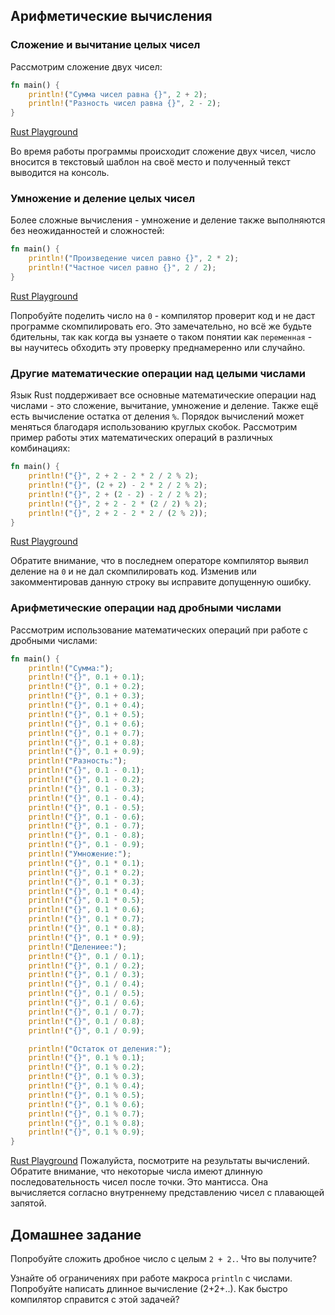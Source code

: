 ## Арифметические вычисления

### Сложение и вычитание целых чисел

Рассмотрим сложение двух чисел:

```rust
fn main() {
    println!("Сумма чисел равна {}", 2 + 2);
    println!("Разность чисел равна {}", 2 - 2);
}

```
[Rust Playground](https://play.rust-lang.org/?gist=3f1bbf00d7f7f6ee1627d3f0da6c25e0&version=stable&mode=debug&edition=2015)

Во время работы программы происходит сложение двух чисел, число вносится в текстовый шаблон на своё место и полученный текст 
выводится на консоль.

### Умножение и деление целых чисел

Более сложные вычисления - умножение и деление также выполняются без неожиданностей и сложностей:
```rust
fn main() {
    println!("Произведение чисел равно {}", 2 * 2);
    println!("Частное чисел равно {}", 2 / 2);
}
```
[Rust Playground](https://play.rust-lang.org/?gist=da3950e28d526415868fd78ad63b53fb&version=stable&mode=debug&edition=2015)

Попробуйте поделить число на `0` - компилятор проверит код и не даст программе скомпилировать его. Это замечательно, но всё же будьте бдительны, 
так как когда вы узнаете о таком понятии как `переменная` - вы научитесь обходить эту проверку преднамеренно или случайно.

### Другие математические операции над целыми числами

Язык Rust поддерживает все основные математические операции над числами - это сложение, вычитание, умножение и деление. Также ещё есть 
вычисление остатка от деления `%`. Порядок вычислений может меняться благодаря использованию круглых скобок.
Рассмотрим пример работы этих математических операций в различных комбинациях:

```rust
fn main() {
    println!("{}", 2 + 2 - 2 * 2 / 2 % 2);
    println!("{}", (2 + 2) - 2 * 2 / 2 % 2);
    println!("{}", 2 + (2 - 2) - 2 / 2 % 2);
    println!("{}", 2 + 2 - 2 * (2 / 2) % 2);
    println!("{}", 2 + 2 - 2 * 2 / (2 % 2));
}
```
[Rust Playground](https://play.rust-lang.org/?gist=6f5dfc5133fe395abf6bf8fa349f769e&version=stable&mode=debug&edition=2015)

Обратите внимание, что в последнем операторе компилятор выявил деление на `0` и не дал скомпилировать код. Изменив или закомментировав
данную строку вы исправите допущенную ошибку.


### Арифметические операции над дробными числами

Рассмотрим использование математических операций при работе с дробными числами:

```rust
fn main() {
    println!("Сумма:");
    println!("{}", 0.1 + 0.1);
    println!("{}", 0.1 + 0.2);
    println!("{}", 0.1 + 0.3);
    println!("{}", 0.1 + 0.4);
    println!("{}", 0.1 + 0.5);
    println!("{}", 0.1 + 0.6);
    println!("{}", 0.1 + 0.7);
    println!("{}", 0.1 + 0.8);
    println!("{}", 0.1 + 0.9);
    println!("Разность:");
    println!("{}", 0.1 - 0.1);
    println!("{}", 0.1 - 0.2);
    println!("{}", 0.1 - 0.3);
    println!("{}", 0.1 - 0.4);
    println!("{}", 0.1 - 0.5);
    println!("{}", 0.1 - 0.6);
    println!("{}", 0.1 - 0.7);
    println!("{}", 0.1 - 0.8);
    println!("{}", 0.1 - 0.9);
    println!("Умножение:");
    println!("{}", 0.1 * 0.1);
    println!("{}", 0.1 * 0.2);
    println!("{}", 0.1 * 0.3);
    println!("{}", 0.1 * 0.4);
    println!("{}", 0.1 * 0.5);
    println!("{}", 0.1 * 0.6);
    println!("{}", 0.1 * 0.7);
    println!("{}", 0.1 * 0.8);
    println!("{}", 0.1 * 0.9);
    println!("Делениее:");
    println!("{}", 0.1 / 0.1);
    println!("{}", 0.1 / 0.2);
    println!("{}", 0.1 / 0.3);
    println!("{}", 0.1 / 0.4);
    println!("{}", 0.1 / 0.5);
    println!("{}", 0.1 / 0.6);
    println!("{}", 0.1 / 0.7);
    println!("{}", 0.1 / 0.8);
    println!("{}", 0.1 / 0.9);

    println!("Остаток от деления:");
    println!("{}", 0.1 % 0.1);
    println!("{}", 0.1 % 0.2);
    println!("{}", 0.1 % 0.3);
    println!("{}", 0.1 % 0.4);
    println!("{}", 0.1 % 0.5);
    println!("{}", 0.1 % 0.6);
    println!("{}", 0.1 % 0.7);
    println!("{}", 0.1 % 0.8);
    println!("{}", 0.1 % 0.9);
}

```
[Rust Playground](https://play.rust-lang.org/?gist=aaa63d665019734dcacb2d4c368832d5&version=stable&mode=debug&edition=2015)
Пожалуйста, посмотрите на результаты вычислений. Обратите внимание, что некоторые числа имеют длинную последовательность чисел 
после точки. Это мантисса. Она вычисляется согласно внутреннему представлению чисел с плавающей запятой. 

## Домашнее задание
Попробуйте сложить дробное число с целым `2 + 2.`. Что вы получите?

Узнайте об ограничениях при работе макроса `println`  с числами. Попробуйте написать длинное вычисление (2+2+..). Как быстро 
компилятор справится с этой задачей?

